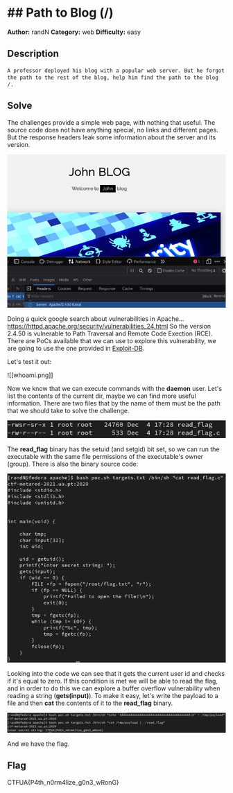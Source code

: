 # ## Path to Blog (/)

**Author:** randN
**Category:** web
**Difficulty:** easy

## Description
```
A professor deployed his blog with a popular web server. But he forgot the path to the rest of the blog, help him find the path to the blog /.
```

## Solve

The challenges provide a simple web page, with nothing that useful. The source code does not have anything special, no links and different pages. But the response headers leak some information about the server and its version.

![Alt text](https://github.com/uac-ctf/MetaRed2021-5th-Writeups/blob/master/web/path_to_blog/images/page_header.png?raw=true)

Doing a quick google search about vulnerabilities in Apache... <https://httpd.apache.org/security/vulnerabilities_24.html> So the version 2.4.50 is vulnerable to Path Traversal and Remote Code Exection (RCE). There are PoCs available that we can use to explore this vulnerability, we are going to use the one provided in [Exploit-DB](https://www.exploit-db.com/exploits/50406).

Let's test it out:

![[whoami.png]]

Now we know that we can execute commands with the **daemon** user. Let's list the contents of the current dir, maybe we can find more useful information. There are two files that by the name of them must be the path that we should take to solve the challenge.

![Alt text](https://github.com/uac-ctf/MetaRed2021-5th-Writeups/blob/master/web/path_to_blog/images/listing_current_dir.png?raw=true)

The **read_flag** binary has the setuid (and setgid) bit set, so we can run the executable with the same file permissions of the executable's owner (group). There is also the binary source code:

![Alt text](https://github.com/uac-ctf/MetaRed2021-5th-Writeups/blob/master/web/path_to_blog/images/read_flag.png?raw=true)

Looking into the code we can see that it gets the current user id and checks if it's equal to zero. If this condition is met we will be able to read the flag, and in order to do this we can explore a buffer overflow vulnerability when reading a string (**gets(input)**).
To make it easy, let's write the payload to a file and then **cat** the contents of it to the **read_flag** binary.

![Alt text](https://github.com/uac-ctf/MetaRed2021-5th-Writeups/blob/master/web/path_to_blog/images/flag.png?raw=true)

And we have the flag.

## Flag

CTFUA{P4th_n0rm4lize_g0n3_wRonG}
